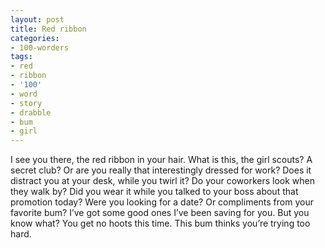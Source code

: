 ```yaml
---
layout: post
title: Red ribbon
categories:
- 100-worders
tags:
- red
- ribbon
- '100'
- word
- story
- drabble
- bum
- girl
---
```

I see you there, the red ribbon in your hair. What is this, the girl scouts? A secret club? Or are you really that interestingly dressed for work?
Does it distract you at your desk, while you twirl it? Do your coworkers look when they walk by? Did you wear it while you talked to your boss about that promotion today?
Were you looking for a date? Or compliments from your favorite bum?
I’ve got some good ones I’ve been saving for you. But you know what? You get no hoots this time. This bum thinks you’re trying too hard. 
